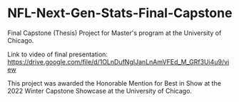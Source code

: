# NFL-Next-Gen-Stats-Final-Capstone
Final Capstone (Thesis) Project for Master's program at the University of Chicago.  

Link to video of final presentation: https://drive.google.com/file/d/1OLnDufNgIJanLnAmVFEd_M_GRf3Ui4u9/view

This project was awarded the Honorable Mention for Best in Show at the 2022 Winter Capstone Showcase at the University of Chicago. 
